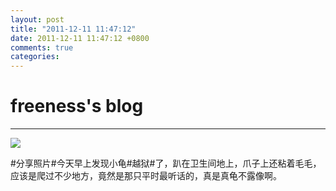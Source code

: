 ```yaml
---
layout: post
title: "2011-12-11 11:47:12"
date: 2011-12-11 11:47:12 +0800
comments: true
categories: 
---
```


# freeness's blog

----------

![](http://okqmqrbgo.bkt.clouddn.com/201112111147121.jpg)

>
\#分享照片\#今天早上发现小龟\#越狱\#了，趴在卫生间地上，爪子上还粘着毛毛，应该是爬过不少地方，竟然是那只平时最听话的，真是真龟不露像啊。